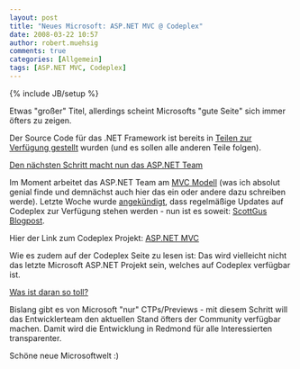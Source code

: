 ```yaml
---
layout: post
title: "Neues Microsoft: ASP.NET MVC @ Codeplex"
date: 2008-03-22 10:57
author: robert.muehsig
comments: true
categories: [Allgemein]
tags: [ASP.NET MVC, Codeplex]
---
```

{% include JB/setup %}
<p>Etwas &quot;gro&#223;er&quot; Titel, allerdings scheint Microsofts &quot;gute Seite&quot; sich immer &#246;fters zu zeigen. </p>  <p>Der Source Code f&#252;r das .NET Framework ist bereits in <a href="{{BASE_PATH}}/2008/01/17/net-source-code-nun-verffentlicht/">Teilen zur Verf&#252;gung gestellt</a> wurden (und es sollen alle anderen Teile folgen). </p>  <p><u>Den n&#228;chsten Schritt macht nun das ASP.NET Team</u></p>  <p>Im Moment arbeitet das ASP.NET Team am <a href="http://asp.net/mvc/">MVC Modell</a> (was ich absolut genial finde und demn&#228;chst auch hier das ein oder andere dazu schreiben werde). Letzte Woche wurde <a href="{{BASE_PATH}}/2008/03/11/aspnet-mvc-source-code-builds-werden-auf-codeplex-verffentlicht/">angek&#252;ndigt</a>, dass regelm&#228;&#223;ige Updates auf Codeplex zur Verf&#252;gung stehen werden - nun ist es soweit: <a href="http://weblogs.asp.net/scottgu/archive/2008/03/21/asp-net-mvc-source-code-now-available.aspx">ScottGus Blogpost</a>.</p>  <p>Hier der Link zum Codeplex Projekt: <a href="http://www.codeplex.com/aspnet">ASP.NET MVC</a></p>  <p>Wie es zudem auf der Codeplex Seite zu lesen ist: Das wird vielleicht nicht das letzte Microsoft ASP.NET Projekt sein, welches auf Codeplex verf&#252;gbar ist.</p>  <p><u>Was ist daran so toll?</u></p>  <p>Bislang gibt es von Microsoft &quot;nur&quot; CTPs/Previews - mit diesem Schritt will das Entwicklerteam den aktuellen Stand &#246;fters der Community verf&#252;gbar machen. Damit wird die Entwicklung in Redmond f&#252;r alle Interessierten transparenter.</p>  <p>Sch&#246;ne neue Microsoftwelt :)</p>
